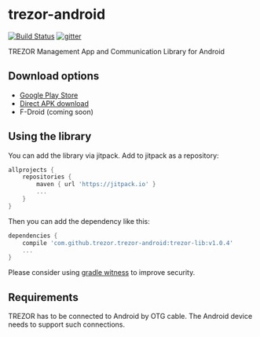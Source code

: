 # trezor-android

[![Build Status](https://travis-ci.org/trezor/trezor-android.svg?branch=master)](https://travis-ci.org/trezor/trezor-android) [![gitter](https://badges.gitter.im/trezor/community.svg)](https://gitter.im/trezor/community)

TREZOR Management App and Communication Library for Android

## Download options

* [Google Play Store](https://play.google.com/store/apps/details?id=io.trezor.app)
* [Direct APK download](https://wallet.trezor.io/data/android/latest.apk)
* F-Droid (coming soon)

## Using the library

You can add the library via jitpack. Add to jitpack as a repository:

```groovy
allprojects {
    repositories {
        maven { url 'https://jitpack.io' }
        ...
    }
}
```

Then you can add the dependency like this:

```groovy
dependencies {
    compile 'com.github.trezor.trezor-android:trezor-lib:v1.0.4'
    ...
}
```

Please consider using [gradle witness](https://github.com/WhisperSystems/gradle-witness) to improve security.

## Requirements

TREZOR has to be connected to Android by OTG cable. The Android device needs to support such connections.

